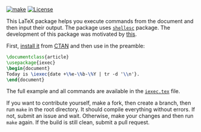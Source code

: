 [![make](https://github.com/yegor256/iexec/actions/workflows/latexmk.yml/badge.svg)](https://github.com/yegor256/iexec/actions/workflows/latexmk.yml)
[![License](https://img.shields.io/badge/license-MIT-green.svg)](https://github.com/yegor256/iexec/blob/master/LICENSE.txt)

This LaTeX package helps you execute commands from the document and then input
their output. The package uses [`shellesc`](https://ctan.org/pkg/shellesc) package.
The development of this package was motivated by [this](https://stackoverflow.com/questions/3252957).

First, [install it](https://en.wikibooks.org/wiki/LaTeX/Installing_Extra_Packages)
from [CTAN](https://ctan.org/pkg/iexec) 
and then use in the preamble:

```tex
\documentclass{article}
\usepackage{iexec}
\begin{document}
Today is \iexec{date +\%e-\%b-\%Y | tr -d '\\n'}.
\end{document}
```

The full example and all commands are available in the 
[`iexec.tex`](https://github.com/yegor256/exec/blob/master/iexec.tex) file.

If you want to contribute yourself, make a fork, then create a branch, 
then run `make` in the root directory.
It should compile everything without errors. If not, submit an issue and wait.
Otherwise, make your changes and then run `make` again. If the build is
still clean, submit a pull request.
